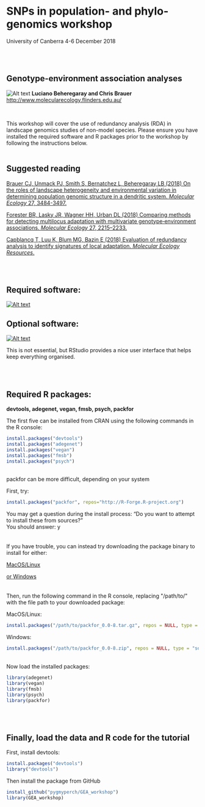 # SNPs in population- and phylo-genomics workshop
University of Canberra 4-6 December 2018

<br/>
<br/>


## Genotype-environment association analyses
![Alt text](../working/images/melfu_logo.png)
**Luciano Beheregaray and Chris Brauer**
http://www.molecularecology.flinders.edu.au/

<br/>

This workshop will cover the use of redundancy analysis (RDA) in landscape genomics studies of non-model species. 
Please ensure you have installed the required software and R packages prior to the workshop by following the instructions below.
<br/>
<br/>

## Suggested reading
[Brauer CJ, Unmack PJ, Smith S, Bernatchez L, Beheregaray LB (2018) On the roles of landscape heterogeneity and environmental variation in determining population genomic structure in a dendritic system. *Molecular Ecology* 27, 3484-3497.](../working/docs/Brauer_et_al_2018.pdf)

[Forester BR, Lasky JR, Wagner HH, Urban DL (2018) Comparing methods for detecting multilocus adaptation with multivariate genotype‐environment associations. *Molecular Ecology* 27, 2215–2233.](../working/docs/Forester_et_al_2018.pdf)

[Capblancq T, Luu K, Blum MG, Bazin E (2018) Evaluation of redundancy analysis to identify signatures of local adaptation. *Molecular Ecology Resources*.](../working/docs/Capblancq_et_al_2018.pdf)

<br/>
<br/>

## Required software:
[![Alt text](../working/images/R.png)](https://www.r-project.org/)

## Optional software:
[![Alt text](../working/images/RStudio.png)](https://www.rstudio.com/products/rstudio/download/)

This is not essential, but RStudio provides a nice user interface that helps keep everything organised.

<br/>
<br/>


## Required R packages:

**devtools, adegenet, vegan, fmsb, psych, packfor**

The first five can be installed from CRAN using the following commands in the R console:

```r
install.packages("devtools")
install.packages("adegenet")
install.packages("vegan")
install.packages("fmsb")
install.packages("psych")

```
\
packfor can be more difficult, depending on your system

First, try:

```r
install.packages("packfor", repos="http://R-Forge.R-project.org")

```
You may get a question during the install process:
“Do you want to attempt to install these from sources?”
\
You should answer: y
\
\
\
If you have trouble, you can instead try downloading the package binary to install for either:


[MacOS/Linux](http://download.r-forge.r-project.org/src/contrib/packfor_0.0-8.tar.gz)


[or Windows](http://download.r-forge.r-project.org/bin/windows/contrib/3.3/packfor_0.0-8.zip)
\
\
\
Then, run the following command in the R console, replacing "/path/to/" with the file path to your downloaded package:

MacOS/Linux:
```r
install.packages("/path/to/packfor_0.0-8.tar.gz", repos = NULL, type = "source")

```

Windows:
```r
install.packages("/path/to/packfor_0.0-8.zip", repos = NULL, type = "source")

```

\
Now load the installed packages:
```r
library(adegenet)
library(vegan)
library(fmsb)
library(psych)
library(packfor)

```
<br/>
<br/>

## Finally, load the data and R code for the tutorial

First, install devtools:

```r
install.packages("devtools")
library("devtools")
```

Then install the package from GitHub

```r
install_github("pygmyperch/GEA_workshop")
library(GEA_workshop)
```















